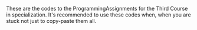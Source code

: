 These are the codes to the ProgrammingAssignments for the Third Course in specialization.
It's recommended to use these codes when, when you are stuck not just to copy-paste them all.
